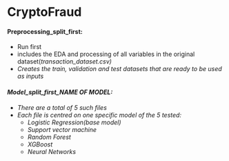 # CryptoFraud
#### Preprocessing_split_first: 
  - Run first
  - includes the EDA and processing of all variables in the original dataset(<em>transaction_dataset.csv)
  - Creates the train, validation and test datasets that are ready to be used as inputs

#### Model_split_first_NAME OF MODEL:
  - There are a total of 5 such files
  - Each file is centred on one specific model of the 5 tested:
    - Logistic Regression(base model)
    - Support vector machine
    - Random Forest
    - XGBoost
    - Neural Networks
